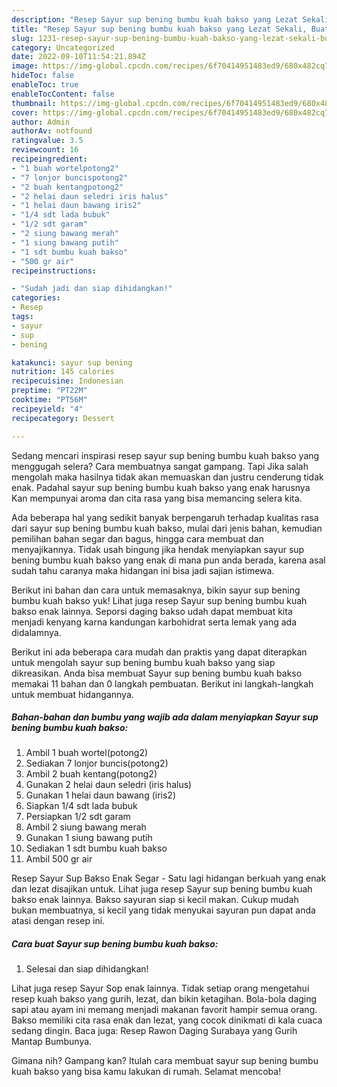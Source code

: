 ```yaml
---
description: "Resep Sayur sup bening bumbu kuah bakso yang Lezat Sekali, Buat Buka Puasa Lezat"
title: "Resep Sayur sup bening bumbu kuah bakso yang Lezat Sekali, Buat Buka Puasa Lezat"
slug: 1231-resep-sayur-sup-bening-bumbu-kuah-bakso-yang-lezat-sekali-buat-buka-puasa-lezat
category: Uncategorized
date: 2022-09-10T11:54:21.894Z
image: https://img-global.cpcdn.com/recipes/6f70414951483ed9/680x482cq70/sayur-sup-bening-bumbu-kuah-bakso-foto-resep-utama.jpg
hideToc: false
enableToc: true
enableTocContent: false
thumbnail: https://img-global.cpcdn.com/recipes/6f70414951483ed9/680x482cq70/sayur-sup-bening-bumbu-kuah-bakso-foto-resep-utama.jpg
cover: https://img-global.cpcdn.com/recipes/6f70414951483ed9/680x482cq70/sayur-sup-bening-bumbu-kuah-bakso-foto-resep-utama.jpg
author: Admin
authorAv: notfound
ratingvalue: 3.5
reviewcount: 16
recipeingredient:
- "1 buah wortelpotong2"
- "7 lonjor buncispotong2"
- "2 buah kentangpotong2"
- "2 helai daun seledri iris halus"
- "1 helai daun bawang iris2"
- "1/4 sdt lada bubuk"
- "1/2 sdt garam"
- "2 siung bawang merah"
- "1 siung bawang putih"
- "1 sdt bumbu kuah bakso"
- "500 gr air"
recipeinstructions:

- "Sudah jadi dan siap dihidangkan!"
categories:
- Resep
tags:
- sayur
- sup
- bening

katakunci: sayur sup bening 
nutrition: 145 calories
recipecuisine: Indonesian
preptime: "PT22M"
cooktime: "PT56M"
recipeyield: "4"
recipecategory: Dessert

---
```



Sedang mencari inspirasi resep sayur sup bening bumbu kuah bakso yang menggugah selera? Cara membuatnya sangat gampang. Tapi Jika salah mengolah maka hasilnya tidak akan memuaskan dan justru cenderung tidak enak. Padahal sayur sup bening bumbu kuah bakso yang enak harusnya Kan mempunyai aroma dan cita rasa yang bisa memancing selera kita.


Ada beberapa hal yang sedikit banyak berpengaruh terhadap kualitas rasa dari sayur sup bening bumbu kuah bakso, mulai dari jenis bahan, kemudian pemilihan bahan segar dan bagus, hingga cara membuat dan menyajikannya. Tidak usah bingung jika hendak menyiapkan sayur sup bening bumbu kuah bakso yang enak di mana pun anda berada, karena asal sudah tahu caranya maka hidangan ini bisa jadi sajian istimewa.

Berikut ini bahan dan cara untuk memasaknya, bikin sayur sup bening bumbu kuah bakso yuk! Lihat juga resep Sayur sup bening bumbu kuah bakso enak lainnya. Seporsi daging bakso udah dapat membuat kita menjadi kenyang karna kandungan karbohidrat serta lemak yang ada didalamnya.


Berikut ini ada beberapa cara mudah dan praktis yang dapat diterapkan untuk mengolah sayur sup bening bumbu kuah bakso yang siap dikreasikan. Anda bisa membuat Sayur sup bening bumbu kuah bakso memakai 11 bahan dan 0 langkah pembuatan. Berikut ini langkah-langkah untuk membuat hidangannya.

<!--inarticleads1-->

##### Bahan-bahan dan bumbu yang wajib ada dalam menyiapkan Sayur sup bening bumbu kuah bakso:

1. Ambil 1 buah wortel(potong2)
1. Sediakan 7 lonjor buncis(potong2)
1. Ambil 2 buah kentang(potong2)
1. Gunakan 2 helai daun seledri (iris halus)
1. Gunakan 1 helai daun bawang (iris2)
1. Siapkan 1/4 sdt lada bubuk
1. Persiapkan 1/2 sdt garam
1. Ambil 2 siung bawang merah
1. Gunakan 1 siung bawang putih
1. Sediakan 1 sdt bumbu kuah bakso
1. Ambil 500 gr air


Resep Sayur Sup Bakso Enak Segar - Satu lagi hidangan berkuah yang enak dan lezat disajikan untuk. Lihat juga resep Sayur sup bening bumbu kuah bakso enak lainnya. Bakso sayuran siap si kecil makan. Cukup mudah bukan membuatnya, si kecil yang tidak menyukai sayuran pun dapat anda atasi dengan resep ini. 

<!--inarticleads2-->

##### Cara buat Sayur sup bening bumbu kuah bakso:


1. Selesai dan siap dihidangkan!

Lihat juga resep Sayur Sop enak lainnya. Tidak setiap orang mengetahui resep kuah bakso yang gurih, lezat, dan bikin ketagihan. Bola-bola daging sapi atau ayam ini memang menjadi makanan favorit hampir semua orang. Bakso memiliki cita rasa enak dan lezat, yang cocok dinikmati di kala cuaca sedang dingin. Baca juga: Resep Rawon Daging Surabaya yang Gurih Mantap Bumbunya. 

Gimana nih? Gampang kan? Itulah cara membuat sayur sup bening bumbu kuah bakso yang bisa kamu lakukan di rumah. Selamat mencoba!
